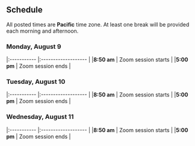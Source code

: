 ## Schedule

All posted times are **Pacific** time zone. At least one break will be provided each morning and afternoon.

### Monday, August 9

|:----------- |:------------------- |
|**8:50 am**  | Zoom session starts |
|**5:00 pm** | Zoom session ends |

### Tuesday, August 10

|:----------- |:------------------- |
|**8:50 am**  | Zoom session starts |
|**5:00 pm** | Zoom session ends |

### Wednesday, August 11

|:----------- |:------------------- |
|**8:50 am**  | Zoom session starts |
|**5:00 pm** | Zoom session ends |
